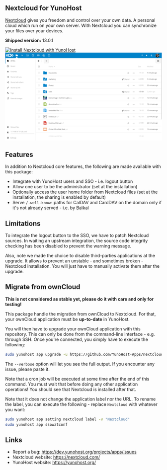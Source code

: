 Nextcloud for YunoHost
---------------------

[Nextcloud](https://nextcloud.com) gives you freedom and control over your
own data. A personal cloud which run on your own server. With Nextcloud
you can synchronize your files over your devices.

**Shipped version:** 13.0.1

[![Install Nextcloud with YunoHost](https://install-app.yunohost.org/install-with-yunohost.png)](https://install-app.yunohost.org/?app=nextcloud)
![](https://github.com/nextcloud/screenshots/blob/master/files/filelist.png)

## Features

In addition to Nextcloud core features, the following are made available with
this package:

 * Integrate with YunoHost users and SSO - i.e. logout button
 * Allow one user to be the administrator (set at the installation)
 * Optionally access the user home folder from Nextcloud files (set at the
   installation, the sharing is enabled by default)
 * Serve `/.well-known` paths for CalDAV and CardDAV on the domain only if it's
   not already served - i.e. by Baïkal

## Limitations

To integrate the logout button to the SSO, we have to patch Nextcloud sources.
In waiting an upstream integration, the source code integrity checking has been
disabled to prevent the warning message.

Also, note we made the choice to disable third-parties applications at the
upgrade. It allows to prevent an unstable - and sometimes broken - Nextcloud
installation. You will just have to manually activate them after the upgrade.

## Migrate from ownCloud

**This is not considered as stable yet, please do it with care and only for
testing!**

This package handle the migration from ownCloud to Nextcloud. For that, your
ownCloud application must be **up-to-date** in YunoHost.

You will then have to upgrade your ownCloud application with this repository.
This can only be done from the command-line interface - e.g. through SSH. Once
you're connected, you simply have to execute the following:

```bash
sudo yunohost app upgrade -u https://github.com/YunoHost-Apps/nextcloud_ynh owncloud --verbose
```

The `--verbose` option will let you see the full output. If you encounter any
issue, please paste it.

Note that a cron job will be executed at some time after the end of this
command. You must wait that before doing any other application operations!
You should see that Nextcloud is installed after that.

Note that it does not change the application label nor the URL. To rename
the label, you can execute the following - replace `Nextcloud` with whatever
you want:

```bash
sudo yunohost app setting nextcloud label -v "Nextcloud"
sudo yunohost app ssowatconf
```

## Links

 * Report a bug: https://dev.yunohost.org/projects/apps/issues
 * Nextcloud website: https://nextcloud.com/
 * YunoHost website: https://yunohost.org/

